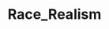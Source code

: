 ---
title: Race_Realism
crosslinks:
- redditrequest
- eugenics
- TopMindsOfReddit
- Formula1Play
- ImGoingToHellForThis
- WhiteRights
---